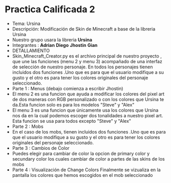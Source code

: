 # Practica Calificada 2 
- Tema: Ursina
- Descripción: Modificación de Skin de Minecraft a base de la libreria Ursina 
- Nuestro grupo usara la libreria **Ursina**
- Integrantes : **Adrian** **Diego** **Jhostin** **Gian**
- DETALLAMIENTO
- Skin_Minecraft_Creator.py es el archivo principal de nuestro proyecto , que une las funciones (menu 2 y menu 3) acompañado de una interfaz de selección de nuestro personaje.
  En todos los personajes tienen incluidos dos funciones .Uno que es para que el usuario modifique a su gusto y el otro es para tener los colores originales del personaje           seleccionado.
- Parte 1 : Menus (debajo comienza a escribir Jhostin)
- El menu 2 es una funcion que ayuda a modificar los colores del pixel art de dos maneras con RGB personalizado o con los colores que Ursina te da.Esta funcion solo es para los     modelos "Steve" y "Alex"
- El menu 3 es una funcion que únicamente usa los colores que Ursina nos da en la cual podemos escoger dos tonalidades a nuestro pixel art. Esta funcion se usa para todos excepto   "Steve" y "Alex" 
- Parte 2 : Mobs
- En el caso de los mobs, tienen incluidos dos funciones .Uno que es para que el usuario modifique a su gusto y el otro es para tener los colores originales del personaje           seleccionado.
- Parte 3 : Cambios de Color
- Puedes elegir para cambiar de color la opcion de primary color y secundary color los cuales cambiar de color a partes de las skins de los mobs
- Parte 4 : Visualización de Change Colors
  Finalmente se vizualiza en la pantalla los colores que hemos escogidos en el mob seleccionado
